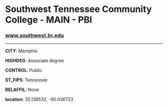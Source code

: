 # Southwest Tennessee Community College - MAIN - PBI
### www.southwest.tn.edu
---
**CITY**: Memphis

**HIGHDEG**: Associate degree

**CONTROL**: Public

**ST_FIPS**: Tennessee

**RELAFFIL**: None

**location**: 35.138532, -90.036723